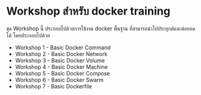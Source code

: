 # Workshop สำหรับ docker training

ชุด Workshop นี้ ประกอบไปด้วยการใข้งาน docker พื้นฐาน ที่สามารถนำไปประยุกต์และต่อยอดได้ โดยประกอบไปด้วย

- Workshop 1 - Basic Docker Command
- Workshop 2 - Basic Docker Network
- Workshop 3 - Basic Docker Volume
- Workshop 4 - Basic Docker Machine
- Workshop 5 - Basic Docker Compose
- Workshop 6 - Basic Docker Swarm
- Workshop 7 - Basic Dockerfile
